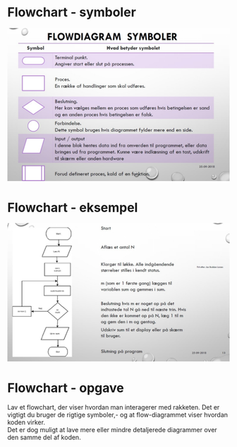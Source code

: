 # Flowchart - symboler

![img_flowchart_symboler.jpg](img_flowchart_symboler.jpg)

# Flowchart - eksempel

![img_flowchart_eksempel.jpg](img_flowchart_eksempel.jpg)

# Flowchart - opgave
Lav et flowchart, der viser hvordan man interagerer med rakketen.
Det er vigtigt du bruger de rigtige symboler,- og at flow-diagrammet viser hvordan koden virker.   
Det er dog muligt at lave mere eller mindre detaljerede diagrammer over den samme del af koden.
